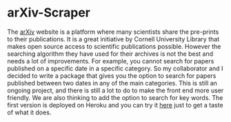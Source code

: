 # arXiv-Scraper
The [arXiv](https://arxiv.org) website is a platform where many scientists share the pre-prints to their publications. It is a great initiative by Cornell University Library that makes open source access to scientific publications possible. 
However the searching algorithm they have used for their archives is not the best and needs a lot of improvements. For example, you cannot search for papers published on a specific date in a specific category. So my collaborator and I decided to write a package that gives you the option to search for papers published between two dates in any of the main categories. This is still an ongoing project, and there is still a lot to do to make the front end more user friendly. We are also thinking to add the option to search for key words. The first version is deployed on Heroku and you can try it [here](https://arxiv-scraper.herokuapp.com) just to get a taste of what it does.
